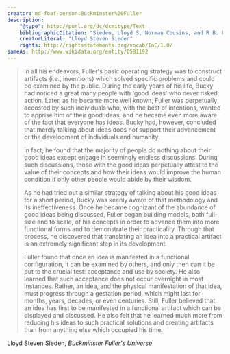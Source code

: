 ```yaml
---
creator: md-foaf-person:Buckminster%20Fuller
description:
    "@type": http://purl.org/dc/dcmitype/Text
    bibliographicCitation: "Sieden, Lloyd S, Norman Cousins, and R B. Fuller. Buckminster Fuller's Universe: [his Life and Work]. Cambridge, Mass: Perseus Publ, 2000. Print."
    creatorLiteral: "Lloyd Steven Sieden"
    rights: http://rightsstatements.org/vocab/InC/1.0/
sameAs: http://www.wikidata.org/entity/Q581192
---
```



> In all his endeavors, Fuller's basic operating strategy was to construct artifacts (i.e., inventions) which solved specific problems and could be examined by the public. During the early years of his life, Bucky had noticed a great many people with 'good ideas' who never risked action. Later, as he became more well known, Fuller was perpetually accosted by such individuals who, with the best of intentions, wanted to apprise him of their good ideas, and he became even more aware of the fact that everyone has ideas. Bucky had, however, concluded that merely talking about ideas does not support their advancement or the development of individuals and humanity.
>
> In fact, he found that the majority of people do nothing about their good ideas except engage in seemingly endless discussions. During such discussions, those with the good ideas perpetually attest to the value of their concepts and how their ideas would improve the human condition if only other people would abide by their wisdom.
>
> As he had tried out a similar strategy of talking about his good ideas for a short period, Bucky was keenly aware of that methodology and its ineffectiveness. Once he became cognizant of the abundance of good ideas being discussed, Fuller began building models, both full-size and to scale, of his concepts in order to advance them into more functional forms and to demonstrate their practicality. Through that process, he discovered that translating an idea into a practical artifact is an extremely significant step in its development.
>
> Fuller found that once an idea is manifested in a functional configuration, it can be examined by others, and only then can it be put to the crucial test: acceptance and use by society. He also learned that such acceptance does not occur overnight in most instances. Rather, an idea, and the physical manifestation of that idea, must progress through a gestation period, which might last for months, years, decades, or even centuries. Still, Fuller believed that an idea has first to be manifested in a functional artifact which can be displayed and discussed. He also felt that he learned much more from reducing his ideas to such practical solutions and creating artifacts than from anything else which occupied his time.

Lloyd Steven Sieden, _Buckminster Fuller's Universe_
